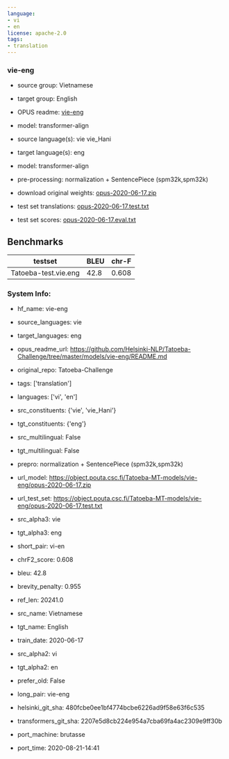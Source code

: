 ```yaml
---
language:
- vi
- en
license: apache-2.0
tags:
- translation
---
```


### vie-eng

* source group: Vietnamese 
* target group: English 
*  OPUS readme: [vie-eng](https://github.com/Helsinki-NLP/Tatoeba-Challenge/tree/master/models/vie-eng/README.md)

*  model: transformer-align
* source language(s): vie vie_Hani
* target language(s): eng
* model: transformer-align
* pre-processing: normalization + SentencePiece (spm32k,spm32k)
* download original weights: [opus-2020-06-17.zip](https://object.pouta.csc.fi/Tatoeba-MT-models/vie-eng/opus-2020-06-17.zip)
* test set translations: [opus-2020-06-17.test.txt](https://object.pouta.csc.fi/Tatoeba-MT-models/vie-eng/opus-2020-06-17.test.txt)
* test set scores: [opus-2020-06-17.eval.txt](https://object.pouta.csc.fi/Tatoeba-MT-models/vie-eng/opus-2020-06-17.eval.txt)

## Benchmarks

| testset               | BLEU  | chr-F |
|-----------------------|-------|-------|
| Tatoeba-test.vie.eng 	| 42.8 	| 0.608 |


### System Info: 
- hf_name: vie-eng

- source_languages: vie

- target_languages: eng

- opus_readme_url: https://github.com/Helsinki-NLP/Tatoeba-Challenge/tree/master/models/vie-eng/README.md

- original_repo: Tatoeba-Challenge

- tags: ['translation']

- languages: ['vi', 'en']

- src_constituents: {'vie', 'vie_Hani'}

- tgt_constituents: {'eng'}

- src_multilingual: False

- tgt_multilingual: False

- prepro:  normalization + SentencePiece (spm32k,spm32k)

- url_model: https://object.pouta.csc.fi/Tatoeba-MT-models/vie-eng/opus-2020-06-17.zip

- url_test_set: https://object.pouta.csc.fi/Tatoeba-MT-models/vie-eng/opus-2020-06-17.test.txt

- src_alpha3: vie

- tgt_alpha3: eng

- short_pair: vi-en

- chrF2_score: 0.608

- bleu: 42.8

- brevity_penalty: 0.955

- ref_len: 20241.0

- src_name: Vietnamese

- tgt_name: English

- train_date: 2020-06-17

- src_alpha2: vi

- tgt_alpha2: en

- prefer_old: False

- long_pair: vie-eng

- helsinki_git_sha: 480fcbe0ee1bf4774bcbe6226ad9f58e63f6c535

- transformers_git_sha: 2207e5d8cb224e954a7cba69fa4ac2309e9ff30b

- port_machine: brutasse

- port_time: 2020-08-21-14:41